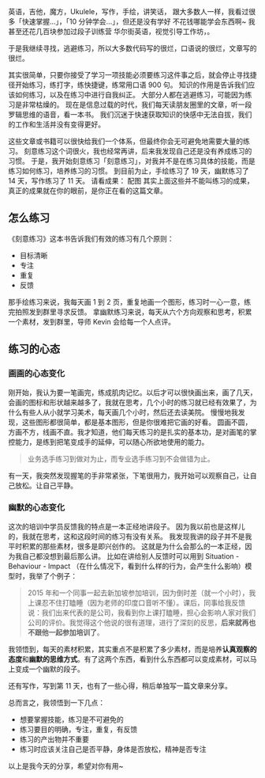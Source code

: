 英语，吉他，魔方，Ukulele，写作，手绘，讲笑话，
跟大多数人一样，我看过很多「快速掌握...」，「10 分钟学会...」，但还是没有学好
不花钱哪能学会东西啊~
我甚至还花几百块参加过段子训练营
华尔街英语，视觉引导工作坊，。

于是我继续寻找，逃避练习，所以大多数代码写的很烂，口语说的很烂，文章写的很烂。

其实很简单，只要你接受了学习一项技能必须要练习这件事之后，就会停止寻找捷径开始练习，练打字，练快捷键，练常用口语 900 句。
知识的作用是告诉我们应该如何练习，以及在练习中进行自我纠正。
大部分人都在逃避练习，可能因为练习是非常枯燥的。
现在是信息过载的时代，我们每天读朋友圈里的文章，听一段罗辑思维的语音，看一本书。
我们沉迷于快速获取知识的快感中无法自拔，我们的工作和生活并没有变得更好。

这些文章或书籍可以很快给我们一个体系，但最终你会无可避免地需要大量的练习。
刻意练习这个词很火，我也经常再讲，后来我发现自己还是没有养成练习的习惯。
于是，我开始刻意练习「刻意练习」，对我并不是在练习具体的技能，而是练习如何练习，培养练习的习惯。
到目前为止，手绘练习了 19 天，幽默练习了 14 天，写作练习了 11 天。
请看成果：
配图
其实上面这些并不能叫练习的成果，真正的成果就在你的眼前，是你正在看的这篇文章。

## 怎么练习


《刻意练习》这本书告诉我们有效的练习有几个原则：
* 目标清晰
* 专注
* 重复
* 反馈

那手绘练习来说，我每天画 1 到 2 页，重复地画一个图形，练习时一心一意，练完拍照发到群里寻求反馈。
拿幽默练习来说，每天从六个方向观察和思考，积累一个素材，发到群里，导师 Kevin 会给每一个人点评。

## 练习的心态
### 画画的心态变化
刚开始，我认为要一笔画完，练成肌肉记忆。以后才可以很快画出来，画了几天，会画的图标和形状越来越多了，我就在思考，几个小时的练习就已经有效果了，为什么有些人从小就学习美术，每天画几个小时，然后还去读美院。
慢慢地我发现，这些图形都很简单，都是基本图形，但是你很难把它画的好看。
圆画不圆，方画不方，线画不直。我才知道，他们每天练习的是扎实的基本功，是对画笔的掌控能力，是练到把笔变成手的延伸，可以随心所欲地使用的能力。
>业务选手练习到做对为止，而专业选手练习到不会做错为止。

有一天，我突然发现握笔的手非常紧张，下笔很用力，我开始可以观察自己，让自己放松。让自己平静。

### 幽默的心态变化
这次的培训中学员反馈我的特点是一本正经地讲段子。
因为我以前也是这样儿的，我就在思考，这和这段时间的练习有没有关系。
我发现我讲的段子并不是我平时积累的那些素材，很多是即兴创作的。
这就是为什么会那么的一本正经，因为我自己都没想到最后那么讲。
比如在讲给别人反馈时可以用到 Situation - Behaviour - Impact （在什么情况下，看到什么样的行为，会产生什么影响）模型时，我举了个例子：
>2015 年和一个同事一起去新加坡参加培训，因为倒时差（就一个小时），我上课忍不住打瞌睡（因为老师的印度口音听不懂）。课后，同事给我反馈说：我们出来代表的是公司，我看到你上课打瞌睡，担心会影响人家对我们公司的评价。我觉得这个他说的很有道理，进行了深刻的反思，**后来就再也不跟他一起参加培训了**。

我领悟到，每天的素材积累，其实重点不是积累了多少素材，而是培养**认真观察的态度**和**幽默的思维方式**。有了这两个东西，看到什么东西都可以变成素材，可以马上变成一个幽默的段子。

还有写作，写到第 11 天，也有了一些心得，稍后单独写一篇文章来分享。

总而言之，我领悟到一下几点：
* 想要掌握技能，练习是不可避免的
* 练习要目的明确，专注，重复，有反馈
* 练习的产出物并不重要
* 练习时应该关注自己是否平静，身体是否放松，精神是否专注

以上是我今天的分享，希望对你有用~
